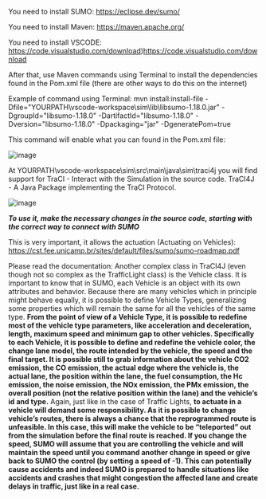 You need to install SUMO: https://eclipse.dev/sumo/

You need to install Maven: https://maven.apache.org/

You need to install VSCODE: https://code.visualstudio.com/download)https://code.visualstudio.com/download

After that, use Maven commands using Terminal to install the dependencies found in the Pom.xml file (there are other ways to do this on the internet)

Example of command using Terminal:
mvn install:install-file -Dfile="YOURPATH\vscode-workspace\sim\lib\libsumo-1.18.0.jar" -DgroupId="libsumo-1.18.0" -DartifactId="libsumo-1.18.0" -Dversion="libsumo-1.18.0" -Dpackaging="jar" -DgeneratePom=true

This command will enable what you can found in the Pom.xml file:

![image](https://github.com/21lab-technology/sim/assets/94874350/5f4e1f33-5a2b-4a5f-aacc-5ebf0c3b3df6)

At YOURPATH\vscode-workspace\sim\src\main\java\sim\traci4j you will find support for TraCI - Interact with the Simulation in the source code. TraCI4J - A Java Package implementing the TraCI Protocol.

![image](https://github.com/21lab-technology/sim/assets/94874350/bfb64597-a0f7-42cf-9a5d-01fd150a1026)

*****To use it, make the necessary changes in the source code, starting with the correct way to connect with SUMO*****

This is very important, it allows the actuation (Actuating on Vehicles): https://cst.fee.unicamp.br/sites/default/files/sumo/sumo-roadmap.pdf

Please read the documentation: Another complex class in TraCI4J (even though not so complex as the TrafficLight class) is the Vehicle class. It is important to know that in SUMO, each Vehicle is an object with its own attributes and behavior. Because there are many vehicles which in principle might behave equally, it is possible to define Vehicle Types, generalizing some properties which will remain the same for all the vehicles of the same type. ****From the point of view of a Vehicle Type, it is possible to redefine most of the vehicle type parameters, like acceleration and deceleration, length, maximum speed and minimum gap to other vehicles. Specifically to each Vehicle, it is possible to define and redefine the vehicle color, the change lane model, the route intended by the vehicle, the speed and the final target. It is possible still to grab information about the vehicle CO2 emission, the CO emission, the actual edge where the vehicle is, the actual lane, the position within the lane, the fuel consumption, the Hc emission, the noise emission, the NOx emission, the PMx emission, the overall position (not the relative position within the lane) and the vehicle’s id and type.****
Again, just like in the case of Traffic Lights, ****to actuate in a vehicle will demand some responsibility. As it is possible to change vehicle’s routes, there is always a chance that the reprogrammed route is unfeasible. In this case, this will make the vehicle to be “teleported” out from the simulation before the final route is reached. 
If you change the speed, SUMO will assume that you are controlling the vehicle and will maintain the speed until you command another change in speed or give back to SUMO the control (by setting a speed of -1). This can potentially cause accidents and indeed SUMO is prepared to handle situations like accidents and crashes that might congestion the affected lane and create delays in traffic, just like in a real case.****

